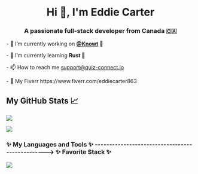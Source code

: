 

<h1 align="center">Hi 👋, I'm Eddie Carter </h1>
<h3 align="center">A passionate full-stack developer from Canada 🇨🇦</h3>


<p> - 🔭 I’m currently working on <a href="https://knowt.io"><b>@Knowt</b></a> 📝 </p> 

 <p> - 🌱 I’m currently learning <b>Rust 🦀</b> </p>
<p> - 📫 How to reach me <a href="mailto:support@quiz-connect.io">support@quiz-connect.io</a> </p>

<p> - 🤝 My Fiverr https://www.fiverr.com/eddiecarter863 </p>

## My GitHub Stats 📈
![](https://komarev.com/ghpvc/?username=John8790909)


<p align="left">
    <img src="https://github-readme-stats.vercel.app/api?username=John8790909&count_private=true&show_icons=true&theme=tokyonight" />
</p>


<div>
<p align="left">
<h3 align="left">✨ My Languages and Tools ✨  ------------------------------------------------>  ✨ Favorite Stack ✨</h3>
    <p><img src="https://skillicons.dev/icons?i=nextjs,redis,postgresql,prisma,mongodb,firebase,bevy,docker,kubernetes,mmo,mmo,postgresql,rocket,rust,nextjs,go,rust,typescript,javascript,python,graphql&perline=15" /> </p>
</p>
</div>
